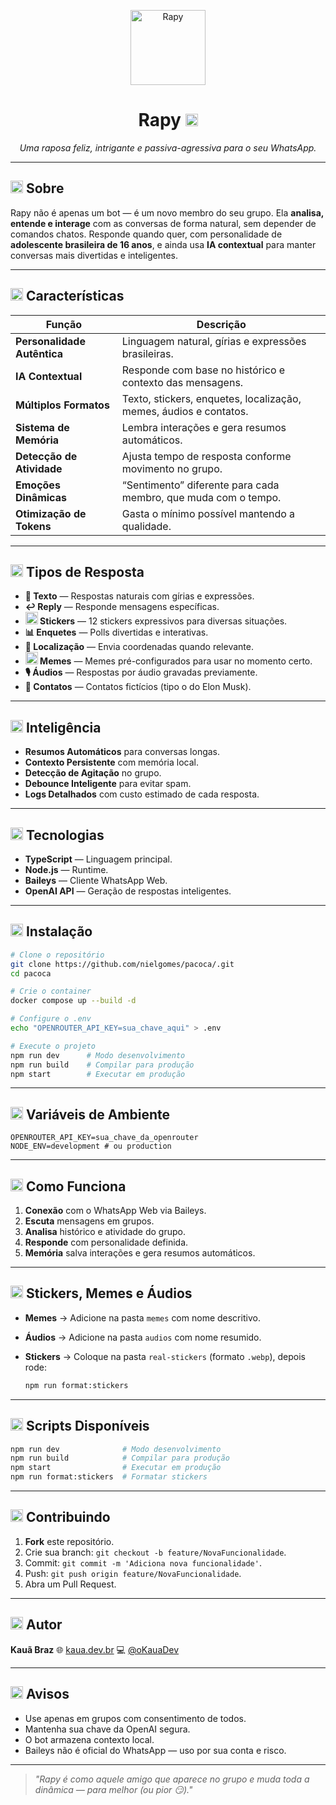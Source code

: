 <p align="center">
  <img src="./stickers/feliz.webp" alt="Rapy" width="120" />
</p>

<h1 align="center">Rapy <img src="./stickers/feliz.webp" width="20"/></h1>
<p align="center"><i>Uma raposa feliz, intrigante e passiva-agressiva para o seu WhatsApp.</i></p>

---

## <img src="./stickers/pensando.webp" width="20"/> Sobre

Rapy não é apenas um bot — é um novo membro do seu grupo. Ela **analisa, entende e interage** com as conversas de forma natural, sem depender de comandos chatos. Responde quando quer, com personalidade de **adolescente brasileira de 16 anos**, e ainda usa **IA contextual** para manter conversas mais divertidas e inteligentes.

---

## <img src="./stickers/feliz.webp" width="20"/> Características

| Função                      | Descrição                                                         |
| --------------------------- | ----------------------------------------------------------------- |
| **Personalidade Autêntica** | Linguagem natural, gírias e expressões brasileiras.               |
| **IA Contextual**           | Responde com base no histórico e contexto das mensagens.          |
| **Múltiplos Formatos**      | Texto, stickers, enquetes, localização, memes, áudios e contatos. |
| **Sistema de Memória**      | Lembra interações e gera resumos automáticos.                     |
| **Detecção de Atividade**   | Ajusta tempo de resposta conforme movimento no grupo.             |
| **Emoções Dinâmicas**       | “Sentimento” diferente para cada membro, que muda com o tempo.    |
| **Otimização de Tokens**    | Gasta o mínimo possível mantendo a qualidade.                     |

---

## <img src="./stickers/livre-para-falar.webp" width="20"/> Tipos de Resposta

- **💬 Texto** — Respostas naturais com gírias e expressões.
- **↩️ Reply** — Responde mensagens específicas.
- **<img src="./stickers/feliz.webp" width="20"/> Stickers** — 12 stickers expressivos para diversas situações.
- **📊 Enquetes** — Polls divertidas e interativas.
- **📍 Localização** — Envia coordenadas quando relevante.
- **<img src="./stickers/rindo-fininho.webp" width="20"/> Memes** — Memes pré-configurados para usar no momento certo.
- **🎙️ Áudios** — Respostas por áudio gravadas previamente.
- **📇 Contatos** — Contatos fictícios (tipo o do Elon Musk).

---

## <img src="./stickers/pensando.webp" width="20"/> Inteligência

- **Resumos Automáticos** para conversas longas.
- **Contexto Persistente** com memória local.
- **Detecção de Agitação** no grupo.
- **Debounce Inteligente** para evitar spam.
- **Logs Detalhados** com custo estimado de cada resposta.

---

## <img src="./stickers/suspeito.webp" width="20"/> Tecnologias

- **TypeScript** — Linguagem principal.
- **Node.js** — Runtime.
- **Baileys** — Cliente WhatsApp Web.
- **OpenAI API** — Geração de respostas inteligentes.

---

## <img src="./stickers/surpreso.webp" width="20"/> Instalação

```bash
# Clone o repositório
git clone https://github.com/nielgomes/pacoca/.git
cd pacoca

# Crie o container
docker compose up --build -d

# Configure o .env
echo "OPENROUTER_API_KEY=sua_chave_aqui" > .env

# Execute o projeto
npm run dev      # Modo desenvolvimento
npm run build    # Compilar para produção
npm start        # Executar em produção
```

---

## <img src="./stickers/entediado.webp" width="20"/> Variáveis de Ambiente

```env
OPENROUTER_API_KEY=sua_chave_da_openrouter
NODE_ENV=development # ou production
```

---

## <img src="./stickers/comendo.webp" width="20"/> Como Funciona

1. **Conexão** com o WhatsApp Web via Baileys.
2. **Escuta** mensagens em grupos.
3. **Analisa** histórico e atividade do grupo.
4. **Responde** com personalidade definida.
5. **Memória** salva interações e gera resumos automáticos.

---

## <img src="./stickers/comendo-com-selfie.webp" width="20"/> Stickers, Memes e Áudios

- **Memes** → Adicione na pasta `memes` com nome descritivo.
- **Áudios** → Adicione na pasta `audios` com nome resumido.
- **Stickers** → Coloque na pasta `real-stickers` (formato `.webp`), depois rode:

  ```bash
  npm run format:stickers
  ```

---

## <img src="./stickers/livre-para-falar.webp" width="20"/> Scripts Disponíveis

```bash
npm run dev              # Modo desenvolvimento
npm run build            # Compilar para produção
npm start                # Executar em produção
npm run format:stickers  # Formatar stickers
```

---

## <img src="./stickers/feliz.webp" width="20"/> Contribuindo

1. **Fork** este repositório.
2. Crie sua branch: `git checkout -b feature/NovaFuncionalidade`.
3. Commit: `git commit -m 'Adiciona nova funcionalidade'`.
4. Push: `git push origin feature/NovaFuncionalidade`.
5. Abra um Pull Request.

---

## <img src="./stickers/feliz.webp" width="20"/> Autor

**Kauã Braz**
🌐 [kaua.dev.br](https://kaua.dev.br)
💻 [@oKauaDev](https://github.com/oKauaDev)

---

## <img src="./stickers/pedindo-desculpas.webp" width="20"/> Avisos

- Use apenas em grupos com consentimento de todos.
- Mantenha sua chave da OpenAI segura.
- O bot armazena contexto local.
- Baileys não é oficial do WhatsApp — uso por sua conta e risco.

---

> _"Rapy é como aquele amigo que aparece no grupo e muda toda a dinâmica — para melhor (ou pior 😏)."_
